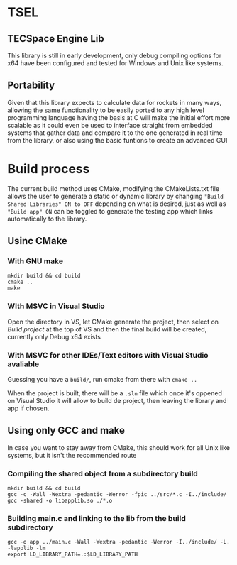 # TSEL
## TECSpace Engine Lib
This library is still in early development, only debug compiling options for x64 have been configured and tested for Windows and Unix like systems.

## Portability
Given that this library expects to calculate data for rockets in many ways, allowing the same functionality to be 
easily ported to any high level programming language having the basis at C will make the initial effort more 
scalable as it could even be used to interface straight from embedded systems that gather data and compare it to the 
one generated in real time from the library, or also using the basic funtions to create an advanced GUI

# Build process
The current build method uses CMake, modifying the CMakeLists.txt file allows the user to generate a static or dynamic library by changing `"Build Shared Libraries" ON to OFF` depending on what is desired, just as well as `"Build app" ON` can be toggled to generate the testing app which links automatically to the library.

## Usinc CMake

### With GNU make
```
mkdir build && cd build
cmake ..
make
```

### WIth MSVC in Visual Studio
Open the directory in VS, let CMake generate the project, then select on *Build project* at the top of VS and then the final build will be created, currently only Debug x64 exists

### With MSVC for other IDEs/Text editors with Visual Studio avaliable
Guessing you have a `build/`, run cmake from there with `cmake ..`

When the project is built, there will be a `.sln` file which once it's oppened on Visual Studio it will allow to build de project, then leaving the library and app if chosen.

## Using only GCC and make
In case you want to stay away from CMake, this should work for all Unix like systems, but it isn't the recommended route

### Compiling the shared object from a subdirectory build
```
mkdir build && cd build
gcc -c -Wall -Wextra -pedantic -Werror -fpic ../src/*.c -I../include/
gcc -shared -o libapplib.so ./*.o
```
### Building main.c and linking to the lib from the build subdirectory
```
gcc -o app ../main.c -Wall -Wextra -pedantic -Werror -I../include/ -L. -lapplib -lm
export LD_LIBRARY_PATH=.:$LD_LIBRARY_PATH
```

